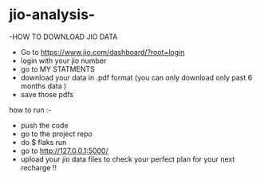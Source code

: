 # jio-analysis-




-HOW TO DOWNLOAD JIO DATA 

  - Go to https://www.jio.com/dashboard/?root=login
  - login with your jio number 
  - go to MY STATMENTS 
  - download your data in .pdf format (you can only download only past 6 months data )
  - save those pdfs

how to run :- 

  - push the code 
  - go to the project repo
  - do $ flaks run
  - go to http://127.0.0.1:5000/ 
  - upload your jio data files to check your perfect plan for your next recharge  !!

